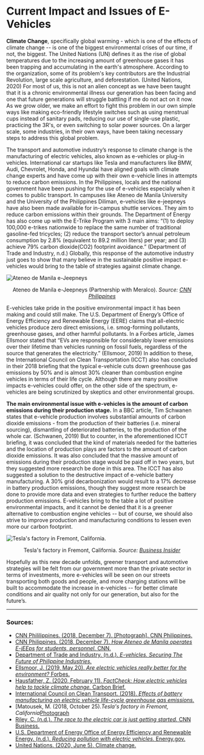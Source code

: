 # Current Impact and Issues of E-Vehicles
**Climate Change**, specifically global warming - which is one of the effects of climate change -- is one of the biggest environmental crises of our time, if not, the biggest. The United Nations (UN) defines it as the rise of global temperatures due to the increasing amount of greenhouse gases it has been trapping and accumulating in the earth's atmosphere. According to the organization, some of its problem's key contributors are the Industrial Revolution, large scale agriculture, and deforestation. (United Nations, 2020) For most of us, this is not an alien concept as we have been taught that it is a chronic environmental illness our generation has been facing and one that future generations will struggle battling if me do not act on it now. As we grow older, we make an effort to fight this problem in our own simple ways like making eco-friendly lifestyle switches such as using menstrual cups instead of sanitary pads, reducing our use of single-use plastic, practicing the 3R's, or even switching to solar power sources. On a larger scale, some industries, in their own ways, have been taking necessary steps to address this global problem. 

The transport and automotive industry’s response to climate change is the manufacturing of electric vehicles, also known as e-vehicles or plug-in vehicles. International car startups like Tesla and manufacturers like BMW, Audi, Chevrolet, Honda, and Hyundai have aligned goals with climate change experts and have come up with their own e-vehicle lines in attempts to reduce carbon emissions. In the Philippines, locals and the national government have been pushing for the use of e-vehicles especially when it comes to public transport. In campuses like Ateneo de Manila University and the University of the Philippines Diliman, e-vehicles like e-jeepneys have also been made available for in-campus shuttle services. They aim to reduce carbon emissions within their grounds. The Department of Energy has also come up with the E-Trike Program with 3 main aims: “(1) to deploy 100,000 e-trikes nationwide to replace the same number of traditional gasoline-fed tricycles; (2) reduce the transport sector’s annual petroleum consumption by 2.8% (equivalent to 89.2 million liters) per year; and (3) achieve 79% carbon dioxide(CO2) footprint avoidance.” (Department of Trade and Industry, n.d.) Globally, this response of the automotive industry just goes to show that many believe in the sustainable positive impact e-vehicles would bring to the table of strategies against climate change. 

![Ateneo de Manila e-Jeepneys](https://cnnphilippines.com/.imaging/mte/demo-cnn-new/750x450/dam/cnn/2018/12/6/Ateneo-de-Manila-e-jeeps.png/jcr:content/Ateneo%20de%20Manila%20e-jeeps.png")
<p align="center">Ateneo de Manila e-Jeepneys (Partnership with Meralco). <em>Source: <a href="https://cnnphilippines.com/lifestyle/2018/12/6/ateneo-manila-operates-ejeeps.html">CNN Philippines</a></em></p>

E-vehicles take pride in the positive environmental impact it has been making and could still make. The U.S. Department of Energy’s Office of Energy Efficiency and Renewable Energy (EERE) claims that all-electric vehicles produce zero direct emissions, i.e. smog-forming pollutants, greenhouse gases, and other harmful pollutants. In a Forbes article, James Ellsmoor stated that “EVs are responsible for considerably lower emissions over their lifetime than vehicles running on fossil fuels, regardless of the source that generates the electricity.” (Ellsmoor, 2019) In addition to these, the International Council on Clean Transportation (ICCT) also has concluded in their 2018 briefing that the typical e-vehicle cuts down greenhouse gas emissions by 50% and is almost 30% cleaner than combustion engine vehicles in terms of their life cycle. Although there are many positive impacts e-vehicles could offer, on the other side of the spectrum, e-vehicles are being scrutinized by skeptics and other environmental groups.

**The main environmental issue with e-vehicles is the amount of carbon emissions during their production stage.** In a BBC article, Tim Schwanen states that e-vehicle production involves substantial amounts of carbon dioxide emissions - from the production of their batteries (i.e. mineral sourcing), dismantling of deteriorated batteries, to the production of the whole car. (Schwanen, 2019) But to counter, in the aforementioned ICCT briefing, it was concluded that the kind of materials needed for the batteries and the location of production plays are factors to the amount of carbon dioxide emissions. It was also concluded that the massive amount of emissions during their production stage would be paid off in two years, but they suggested more research be done in this area. The ICCT has also suggested a solution to the destructive impact of e-vehicle battery manufacturing. A 30% grid decarbonization would result to a 17% decrease in battery production emissions, though they suggest more research be done to provide more data and even strategies to further reduce the battery production emissions. E-vehicles bring to the table a lot of positive environmental impacts, and it cannot be denied that it is a greener alternative to combustion engine vehicles -- but of course, we should also strive to improve production and manufacturing conditions to lessen even more our carbon footprint. 

![Tesla's factory in Fremont, California.](https://i.insider.com/5ad4e8c0146e7127008b4ad1?width=1100&format=jpeg&auto=webp")
<p align="center">Tesla's factory in Fremont, California. <em>Source: <a href="https://www.google.com/url?sa=i&url=https%3A%2F%2Fwww.businessinsider.com%2Ftesla-start-making-cars-china-factory-2019-2018-10&psig=AOvVaw20mnFR-XZy9rk8UDeJ3Sew&ust=1608405730827000&source=images&cd=vfe&ved=0CA0QjhxqFwoTCIDgveKh2O0CFQAAAAAdAAAAABAI">Business Insider</a></em></p>

Hopefully as this new decade unfolds, greener transport and automotive strategies will be felt from our government more than the private sector in terms of investments, more e-vehicles will be seen on our streets transporting both goods and people, and more charging stations will be built to accommodate the increase in e-vehicles -- for better climate conditions and air quality not only for our generation, but also for the future’s.


***
### Sources:

- [CNN Phililippines. (2018, December 7). [Photograph]. CNN Philippines.](https://cnnphilippines.com/.imaging/mte/demo-cnn-new/750x450/dam/cnn/2018/12/6/Ateneo-de-Manila-e-jeeps.png/jcr:content/Ateneo%20de%20Manila%20e-jeeps.png)
- [CNN Philippines. (2018, December 7). <i>How Ateneo de Manila operates E-jEEps for students, personnel.</i> CNN.](https://cnnphilippines.com/lifestyle/2018/12/6/ateneo-manila-operates-ejeeps.html)
- [Department of Trade and Industry. (n.d.). <i>E-vehicles. Securing The Future of Philippine Industries.</i>](https://industry.gov.ph/industry/e-vehicles/)
- [Ellsmoor, J. (2019, May 20). <i>Are electric vehicles really better for the environment?</i> Forbes.](https://www.forbes.com/sites/jamesellsmoor/2019/05/20/are-electric-vehicles-really-better-for-the-environment/?sh=479489bf76d2)
- [Hausfather, Z. (2020, February 11). <i>FactCheck: How electric vehicles help to tackle climate change.</i> Carbon Brief.](https://www.carbonbrief.org/factcheck-how-electric-vehicles-help-to-tackle-climate-change)
- [International Council on Clean Transport. (2018). <i>Effects of battery manufacturing on electric vehicle life-cycle greenhouse gas emissions.</i>](https://theicct.org/sites/default/files/publications/EV-life-cycle-GHG_ICCT-Briefing_09022018_vF.pdf)
- [Matousek, M. (2018, October 25).<i>Tesla's factory in Fremont, California</i>[Photograph](https://i.insider.com/5ad4e8c0146e7127008b4ad1?width=1000&format=jpeg&auto=webp)
- [Riley, C. (n.d.). <i>The race to the electric car is just getting started.</i> CNN Business.](https://edition.cnn.com/interactive/2019/08/business/electric-cars-audi-volkswagen-tesla/)
- [U.S. Department of Energy Office of Energy Efficiency and Renewable Energy. (n.d.). <i>Reducing pollution with electric vehicles.</i> Energy.gov.](https://www.energy.gov/eere/electricvehicles/reducing-pollution-electric-vehicles)
- [United Nations. (2020, June 5). Climate change.](https://www.un.org/en/sections/issues-depth/climate-change/)
